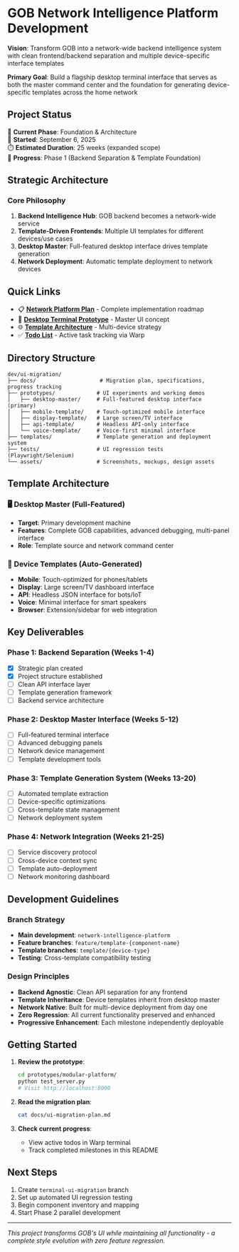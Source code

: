 # GOB Network Intelligence Platform Development

**Vision**: Transform GOB into a network-wide backend intelligence system with clean frontend/backend separation and multiple device-specific interface templates

**Primary Goal**: Build a flagship desktop terminal interface that serves as both the master command center and the foundation for generating device-specific templates across the home network

## Project Status

🎯 **Current Phase**: Foundation & Architecture  
📅 **Started**: September 6, 2025  
⏱️ **Estimated Duration**: 25 weeks (expanded scope)  
🔄 **Progress**: Phase 1 (Backend Separation & Template Foundation)

## Strategic Architecture

### Core Philosophy
1. **Backend Intelligence Hub**: GOB backend becomes a network-wide service
2. **Template-Driven Frontends**: Multiple UI templates for different devices/use cases
3. **Desktop Master**: Full-featured desktop interface drives template generation
4. **Network Deployment**: Automatic template deployment to network devices

## Quick Links

- 📋 **[Network Platform Plan](docs/ui-migration-plan.md)** - Complete implementation roadmap
- 🎨 **[Desktop Terminal Prototype](prototypes/modular-platform/)** - Master UI concept
- 🌐 **[Template Architecture](#template-architecture)** - Multi-device strategy
- ✅ **[Todo List](../../README.md#current-todos)** - Active task tracking via Warp

## Directory Structure

```
dev/ui-migration/
├── docs/                    # Migration plan, specifications, progress tracking
├── prototypes/             # UI experiments and working demos
│   ├── desktop-master/     # Full-featured desktop interface (primary)
│   ├── mobile-template/    # Touch-optimized mobile interface
│   ├── display-template/   # Large screen/TV interface
│   ├── api-template/       # Headless API-only interface
│   └── voice-template/     # Voice-first minimal interface
├── templates/              # Template generation and deployment system
├── tests/                  # UI regression tests (Playwright/Selenium)
└── assets/                 # Screenshots, mockups, design assets
```

## Template Architecture

### 🖥️ Desktop Master (Full-Featured)
- **Target**: Primary development machine
- **Features**: Complete GOB capabilities, advanced debugging, multi-panel interface
- **Role**: Template source and network command center

### 📱 Device Templates (Auto-Generated)
- **Mobile**: Touch-optimized for phones/tablets
- **Display**: Large screen/TV dashboard interface  
- **API**: Headless JSON interface for bots/IoT
- **Voice**: Minimal interface for smart speakers
- **Browser**: Extension/sidebar for web integration

## Key Deliverables

### Phase 1: Backend Separation (Weeks 1-4)
- [x] Strategic plan created
- [x] Project structure established  
- [ ] Clean API interface layer
- [ ] Template generation framework
- [ ] Backend service architecture

### Phase 2: Desktop Master Interface (Weeks 5-12)
- [ ] Full-featured terminal interface
- [ ] Advanced debugging panels
- [ ] Network device management
- [ ] Template development tools

### Phase 3: Template Generation System (Weeks 13-20)
- [ ] Automated template extraction
- [ ] Device-specific optimizations
- [ ] Cross-template state management
- [ ] Network deployment system

### Phase 4: Network Integration (Weeks 21-25)
- [ ] Service discovery protocol
- [ ] Cross-device context sync
- [ ] Template auto-deployment
- [ ] Network monitoring dashboard

## Development Guidelines

### Branch Strategy
- **Main development**: `network-intelligence-platform`
- **Feature branches**: `feature/template-{component-name}`
- **Template branches**: `template/{device-type}`
- **Testing**: Cross-template compatibility testing

### Design Principles
- **Backend Agnostic**: Clean API separation for any frontend
- **Template Inheritance**: Device templates inherit from desktop master
- **Network Native**: Built for multi-device deployment from day one
- **Zero Regression**: All current functionality preserved and enhanced
- **Progressive Enhancement**: Each milestone independently deployable

## Getting Started

1. **Review the prototype**:
   ```bash
   cd prototypes/modular-platform/
   python test_server.py
   # Visit http://localhost:8000
   ```

2. **Read the migration plan**:
   ```bash
   cat docs/ui-migration-plan.md
   ```

3. **Check current progress**:
   - View active todos in Warp terminal
   - Track completed milestones in this README

## Next Steps

1. Create `terminal-ui-migration` branch
2. Set up automated UI regression testing  
3. Begin component inventory and mapping
4. Start Phase 2 parallel development

---

*This project transforms GOB's UI while maintaining all functionality - a complete style evolution with zero feature regression.*
